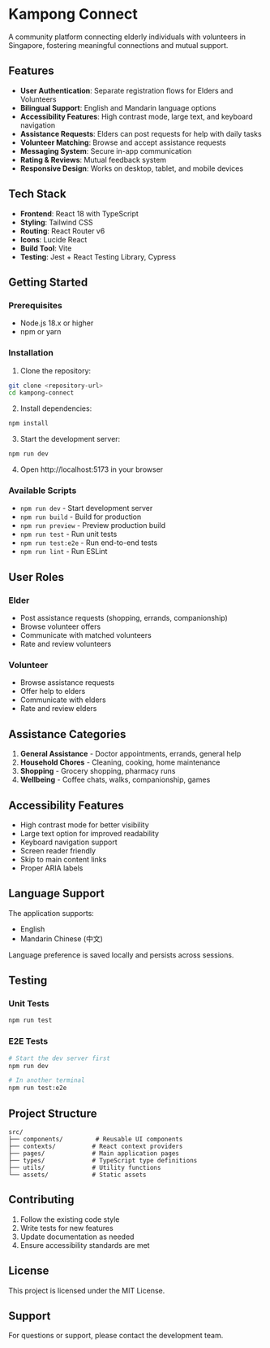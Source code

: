 # Kampong Connect

A community platform connecting elderly individuals with volunteers in Singapore, fostering meaningful connections and mutual support.

## Features

- **User Authentication**: Separate registration flows for Elders and Volunteers
- **Bilingual Support**: English and Mandarin language options
- **Accessibility Features**: High contrast mode, large text, and keyboard navigation
- **Assistance Requests**: Elders can post requests for help with daily tasks
- **Volunteer Matching**: Browse and accept assistance requests
- **Messaging System**: Secure in-app communication
- **Rating & Reviews**: Mutual feedback system
- **Responsive Design**: Works on desktop, tablet, and mobile devices

## Tech Stack

- **Frontend**: React 18 with TypeScript
- **Styling**: Tailwind CSS
- **Routing**: React Router v6
- **Icons**: Lucide React
- **Build Tool**: Vite
- **Testing**: Jest + React Testing Library, Cypress

## Getting Started

### Prerequisites

- Node.js 18.x or higher
- npm or yarn

### Installation

1. Clone the repository:
```bash
git clone <repository-url>
cd kampong-connect
```

2. Install dependencies:
```bash
npm install
```

3. Start the development server:
```bash
npm run dev
```

4. Open http://localhost:5173 in your browser

### Available Scripts

- `npm run dev` - Start development server
- `npm run build` - Build for production
- `npm run preview` - Preview production build
- `npm run test` - Run unit tests
- `npm run test:e2e` - Run end-to-end tests
- `npm run lint` - Run ESLint

## User Roles

### Elder
- Post assistance requests (shopping, errands, companionship)
- Browse volunteer offers
- Communicate with matched volunteers
- Rate and review volunteers

### Volunteer  
- Browse assistance requests
- Offer help to elders
- Communicate with elders
- Rate and review elders

## Assistance Categories

1. **General Assistance** - Doctor appointments, errands, general help
2. **Household Chores** - Cleaning, cooking, home maintenance
3. **Shopping** - Grocery shopping, pharmacy runs
4. **Wellbeing** - Coffee chats, walks, companionship, games

## Accessibility Features

- High contrast mode for better visibility
- Large text option for improved readability  
- Keyboard navigation support
- Screen reader friendly
- Skip to main content links
- Proper ARIA labels

## Language Support

The application supports:
- English
- Mandarin Chinese (中文)

Language preference is saved locally and persists across sessions.

## Testing

### Unit Tests
```bash
npm run test
```

### E2E Tests
```bash
# Start the dev server first
npm run dev

# In another terminal
npm run test:e2e
```

## Project Structure

```
src/
├── components/         # Reusable UI components
├── contexts/          # React context providers
├── pages/             # Main application pages
├── types/             # TypeScript type definitions
├── utils/             # Utility functions
└── assets/            # Static assets
```

## Contributing

1. Follow the existing code style
2. Write tests for new features
3. Update documentation as needed
4. Ensure accessibility standards are met

## License

This project is licensed under the MIT License.

## Support

For questions or support, please contact the development team.